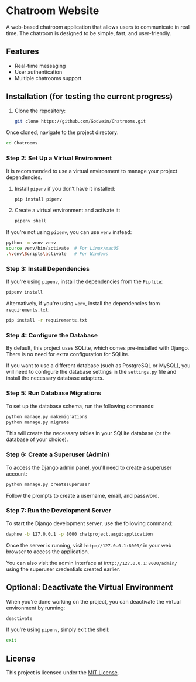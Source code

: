 # Chatroom Website

A web-based chatroom application that allows users to communicate in real time. The chatroom is designed to be simple, fast, and user-friendly.

## Features

- Real-time messaging
- User authentication
- Multiple chatrooms support
  
## Installation (for testing the current progress)

1. Clone the repository:
   ```bash
   git clone https://github.com/Godvein/Chatrooms.git
   
Once cloned, navigate to the project directory:

```bash
cd Chatrooms
```

### Step 2: Set Up a Virtual Environment

It is recommended to use a virtual environment to manage your project dependencies.

1. Install `pipenv` if you don’t have it installed:

    ```bash
    pip install pipenv
    ```

2. Create a virtual environment and activate it:

    ```bash
    pipenv shell
    ```

If you're not using `pipenv`, you can use `venv` instead:

```bash
python -m venv venv
source venv/bin/activate  # For Linux/macOS
.\venv\Scripts\activate   # For Windows
```

### Step 3: Install Dependencies

If you're using `pipenv`, install the dependencies from the `Pipfile`:

```bash
pipenv install
```

Alternatively, if you're using `venv`, install the dependencies from `requirements.txt`:

```bash
pip install -r requirements.txt
```

### Step 4: Configure the Database

By default, this project uses SQLite, which comes pre-installed with Django. There is no need for extra configuration for SQLite.

If you want to use a different database (such as PostgreSQL or MySQL), you will need to configure the database settings in the `settings.py` file and install the necessary database adapters.

### Step 5: Run Database Migrations

To set up the database schema, run the following commands:

```bash
python manage.py makemigrations
python manage.py migrate
```

This will create the necessary tables in your SQLite database (or the database of your choice).

### Step 6: Create a Superuser (Admin)

To access the Django admin panel, you'll need to create a superuser account:

```bash
python manage.py createsuperuser
```

Follow the prompts to create a username, email, and password.

### Step 7: Run the Development Server

To start the Django development server, use the following command:

```bash
daphne -b 127.0.0.1 -p 8000 chatproject.asgi:application
```

Once the server is running, visit `http://127.0.0.1:8000/` in your web browser to access the application.

You can also visit the admin interface at `http://127.0.0.1:8000/admin/` using the superuser credentials created earlier.

## Optional: Deactivate the Virtual Environment

When you're done working on the project, you can deactivate the virtual environment by running:

```bash
deactivate
```

If you’re using `pipenv`, simply exit the shell:

```bash
exit
```


## License

This project is licensed under the [MIT License](LICENSE).
